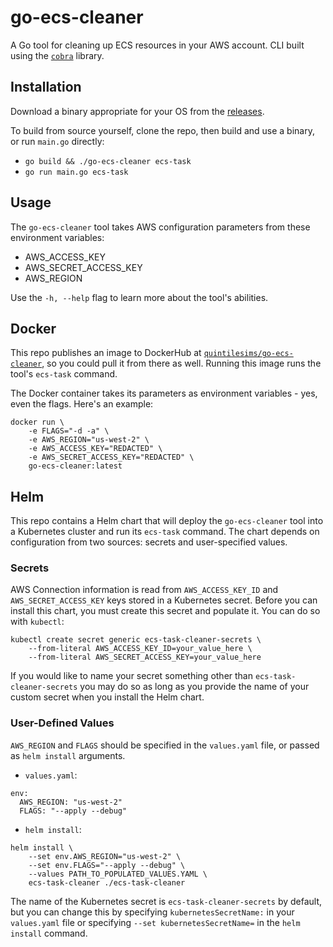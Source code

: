 # go-ecs-cleaner

A Go tool for cleaning up ECS resources in your AWS account.
CLI built using the [`cobra`](https://github.com/spf13/cobra) library.

## Installation

Download a binary appropriate for your OS from the [releases](https://github.com/quintilesims/go-ecs-cleaner/releases).

To build from source yourself, clone the repo, then build and use a binary, or run `main.go` directly:

- `go build && ./go-ecs-cleaner ecs-task`
- `go run main.go ecs-task`

## Usage

The `go-ecs-cleaner` tool takes AWS configuration parameters from these environment variables:

- AWS_ACCESS_KEY
- AWS_SECRET_ACCESS_KEY
- AWS_REGION

Use the `-h, --help` flag to learn more about the tool's abilities.

## Docker

This repo publishes an image to DockerHub at [`quintilesims/go-ecs-cleaner`](https://hub.docker.com/r/quintilesims/go-ecs-cleaner), so you could pull it from there as well.
Running this image runs the tool's `ecs-task` command.

The Docker container takes its parameters as environment variables - yes, even the flags.
Here's an example:

```
docker run \
    -e FLAGS="-d -a" \
    -e AWS_REGION="us-west-2" \
    -e AWS_ACCESS_KEY="REDACTED" \
    -e AWS_SECRET_ACCESS_KEY="REDACTED" \
    go-ecs-cleaner:latest
```

## Helm

This repo contains a Helm chart that will deploy the `go-ecs-cleaner` tool into a Kubernetes cluster and run its `ecs-task` command.
The chart depends on configuration from two sources: secrets and user-specified values.

### Secrets

AWS Connection information is read from `AWS_ACCESS_KEY_ID` and `AWS_SECRET_ACCESS_KEY` keys stored in a Kubernetes secret.
Before you can install this chart, you must create this secret and populate it.
You can do so with `kubectl`:

```
kubectl create secret generic ecs-task-cleaner-secrets \
    --from-literal AWS_ACCESS_KEY_ID=your_value_here \
    --from-literal AWS_SECRET_ACCESS_KEY=your_value_here
```

If you would like to name your secret something other than `ecs-task-cleaner-secrets` you may do so as long as you provide the name of your custom secret when you install the Helm chart.

### User-Defined Values

`AWS_REGION` and `FLAGS` should be specified in the `values.yaml` file, or passed as `helm install` arguments.

- `values.yaml`:

```
env:
  AWS_REGION: "us-west-2"
  FLAGS: "--apply --debug"
```

- `helm install`:

```
helm install \
    --set env.AWS_REGION="us-west-2" \
    --set env.FLAGS="--apply --debug" \
    --values PATH_TO_POPULATED_VALUES.YAML \
    ecs-task-cleaner ./ecs-task-cleaner
```

The name of the Kubernetes secret is `ecs-task-cleaner-secrets` by default, but you can change this by specifying `kubernetesSecretName:` in your `values.yaml` file or specifying `--set kubernetesSecretName=` in the `helm install` command.
